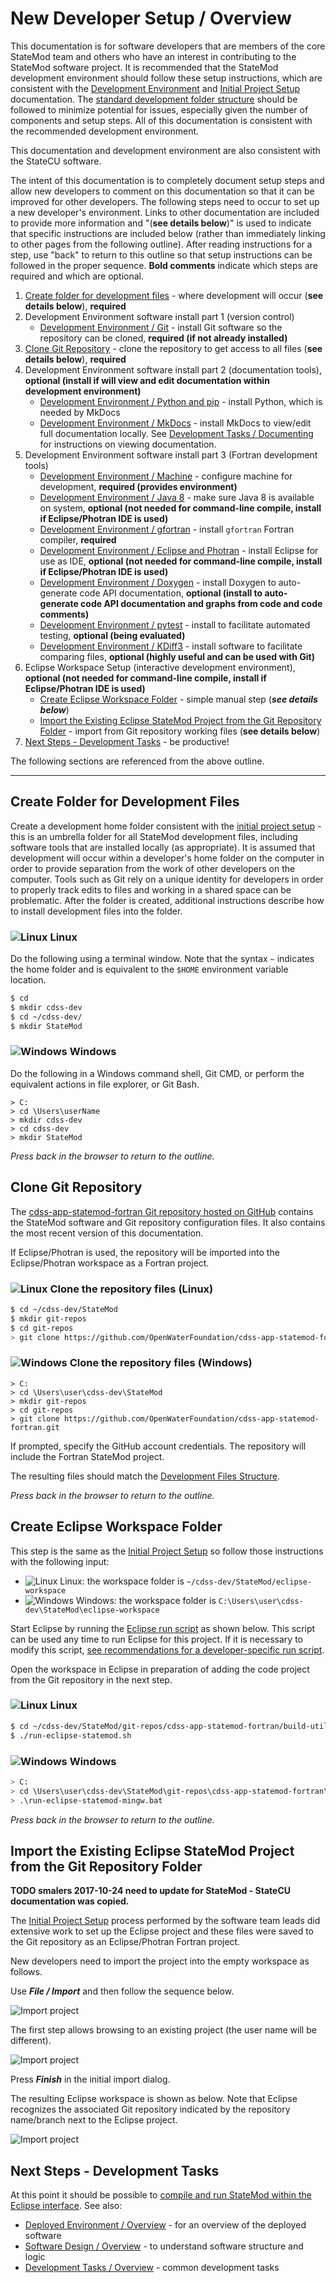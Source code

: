 # New Developer Setup / Overview #

This documentation is for software developers that are members of the core StateMod team and others who
have an interest in contributing to the StateMod software project.
It is recommended that the StateMod development environment should follow these setup instructions, which are
consistent with the [Development Environment](../dev-env/overview/) and [Initial Project Setup](../project-init/overview/) documentation.
The [standard development folder structure](../project-init/overview#development-folder-structure) should be followed to minimize potential for issues,
especially given the number of components and setup steps.
All of this documentation is consistent with the recommended development environment.

This documentation and development environment are also consistent with the StateCU software.

The intent of this documentation is to completely document setup steps and allow new developers to comment on this documentation
so that it can be improved for other developers. The following steps need to occur to set up a new developer's environment.
Links to other documentation are included to provide more information and "(**see details below**)" is used to indicate that
specific instructions are included below (rather than immediately linking to other pages from the following outline).
After reading instructions for a step, use "back" to return to this outline so that setup instructions can be followed in the proper sequence.
**Bold comments** indicate which steps are required and which are optional.

1. [Create folder for development files](#create-folder-for-development-files) - where development will occur (**see details below**),
**required**
2. Development Environment software install part 1 (version control)
	* [Development Environment / Git](../dev-env/git/) - install Git software so the repository can be cloned,
	**required (if not already installed)**
3. [Clone Git Repository](#clone-git-repository) - clone the repository to get access to all files (**see details below**), **required**
4. Development Environment software install part 2 (documentation tools), **optional (install if will view and edit documentation within development environment)**
	* [Development Environment / Python and pip](../dev-env/python/) - install Python, which is needed by MkDocs
	* [Development Environment / MkDocs](../dev-env/mkdocs/) - install MkDocs to view/edit full documentation locally.
	See [Development Tasks / Documenting](../dev-tasks/documenting#developer-documentation-using-mkdocs)
	for instructions on viewing documentation.
5. Development Environment software install part 3 (Fortran development tools)
	* [Development Environment / Machine](../dev-env/machine/) - configure machine for development,
	**required (provides environment)**
	* [Development Environment / Java 8](../dev-env/java8/) - make sure Java 8 is available on system,
	**optional (not needed for command-line compile, install if Eclipse/Photran IDE is used)**
	* [Development Environment / gfortran](../dev-env/gfortran/) - install `gfortran` Fortran compiler, **required**
	* [Development Environment / Eclipse and Photran](../dev-env/eclipse/) - install Eclipse for use as IDE,
	**optional (not needed for command-line compile, install if Eclipse/Photran IDE is used)**
	* [Development Environment / Doxygen](../dev-env/doxygen/) - install Doxygen to auto-generate code API documentation,
	**optional (install to auto-generate code API documentation and graphs from code and code comments)**
	* [Development Environment / pytest](../dev-env/pytest/) - install to facilitate automated testing,
	**optional (being evaluated)**
	* [Development Environment / KDiff3](../dev-env/kdiff3/) - install software to facilitate comparing files,
	**optional (highly useful and can be used with Git)**
6. Eclipse Workspace Setup (interactive development environment),
	**optional (not needed for command-line compile, install if Eclipse/Photran IDE is used)**
	* [Create Eclipse Workspace Folder](#create-eclipse-workspace-folder) - simple manual step (***see details below***)
	* [Import the Existing Eclipse StateMod Project from the Git Repository Folder](#import-the-existing-eclipse-statemod-project-from-the-git-repository-folder) - import
	from Git repository working files (**see details below**)
7. [Next Steps - Development Tasks](#next-steps-development-tasks) - be productive!

The following sections are referenced from the above outline.

-------------

## Create Folder for Development Files ##

Create a development home folder consistent with the [initial project setup](../project-init/home-folder/) - this
is an umbrella folder for all StateMod development files,
including software tools that are installed locally (as appropriate).
It is assumed that development will occur within a developer's home folder on the computer in order to provide separation from the
work of other developers on the computer.
Tools such as Git rely on a unique identity for developers in order to properly track edits to files
and working in a shared space can be problematic.
After the folder is created, additional instructions describe how to install development files into the folder.

### ![Linux](../images/linux-32.png) Linux ###

Do the following using a terminal window. Note that the syntax `~` indicates the home folder and is equivalent to the `$HOME` environment
variable location.

```bash
$ cd
$ mkdir cdss-dev
$ cd ~/cdss-dev/
$ mkdir StateMod
```

### ![Windows](../images/windows-32.ico) Windows ###

Do the following in a Windows command shell, Git CMD, or perform the equivalent actions in file explorer, or Git Bash.

```com
> C:
> cd \Users\userName
> mkdir cdss-dev
> cd cdss-dev
> mkdir StateMod
```

*Press back in the browser to return to the outline.*

## Clone Git Repository ##

The [cdss-app-statemod-fortran Git repository hosted on GitHub](https://github.com/OpenWaterFoundation/cdss-app-statemod-fortran)
contains the StateMod software and Git repository configuration files.
It also contains the most recent version of this documentation.

If Eclipse/Photran is used, the repository will be imported into the Eclipse/Photran workspace as a Fortran project.

### ![Linux](../images/linux-32.png) Clone the repository files (Linux) ###

```bash
$ cd ~/cdss-dev/StateMod
$ mkdir git-repos
$ cd git-repos
> git clone https://github.com/OpenWaterFoundation/cdss-app-statemod-fortran.git
```

### ![Windows](../images/windows-32.ico) Clone the repository files (Windows) ###

```com
> C:
> cd \Users\user\cdss-dev\StateMod
> mkdir git-repos
> cd git-repos
> git clone https://github.com/OpenWaterFoundation/cdss-app-statemod-fortran.git
```

If prompted, specify the GitHub account credentials.
The repository will include the Fortran StateMod project.

The resulting files should match the [Development Files Structure](../project-init/overview#development-folder-structure).

*Press back in the browser to return to the outline.*

## Create Eclipse Workspace Folder ##

This step is the same as the [Initial Project Setup](../project-init/eclipse-workspace/) so follow those instructions with the following input:

* ![Linux](../images/linux-32.png) Linux:  the workspace folder is `~/cdss-dev/StateMod/eclipse-workspace`
* ![Windows](../images/windows-32.ico) Windows: the workspace folder is `C:\Users\user\cdss-dev\StateMod\eclipse-workspace`

Start Eclipse by running the [Eclipse run script](../project-init/eclipse-run-script) as shown below.
This script can be used any time to run Eclipse for this project.
If it is necessary to modify this script,
[see recommendations for a developer-specific run script](../project-init/eclipse-run-script#developer-specific-run-script).

Open the workspace in Eclipse in preparation of adding the code project from the Git repository in the next step.

### ![Linux](../images/linux-32.png) Linux ###

```bash
$ cd ~/cdss-dev/StateMod/git-repos/cdss-app-statemod-fortran/build-util/eclipse
$ ./run-eclipse-statemod.sh
```

### ![Windows](../images/windows-32.ico) Windows ###

```bash
> C:
> cd \Users\user\cdss-dev\StateMod\git-repos\cdss-app-statemod-fortran\build-util\eclipse
> .\run-eclipse-statemod-mingw.bat
```

*Press back in the browser to return to the outline.*

## Import the Existing Eclipse StateMod Project from the Git Repository Folder ##

**TODO smalers 2017-10-24 need to update for StateMod - StateCU documentation was copied.**

The [Initial Project Setup](../project-init/overview/) process performed by the software team leads
did extensive work to set up the Eclipse project 
and these files were saved to the Git repository as an Eclipse/Photran Fortran project.

New developers need to import the project into the empty workspace as follows.

Use ***File / Import*** and then follow the sequence below.

![Import project](overview-images/eclipse-import-project-1.png)

The first step allows browsing to an existing project (the user name will be different).

![Import project](overview-images/eclipse-import-project-2.png)

Press ***Finish*** in the initial import dialog.

The resulting Eclipse workspace is shown as below.
Note that Eclipse recognizes the associated Git repository indicated by the repository name/branch next to the Eclipse project.

![Import project](overview-images/eclipse-import-project-3.png)

## Next Steps - Development Tasks ##

At this point it should be possible to [compile and run StateMod within the Eclipse interface](../dev-tasks/compiling).
See also:

* [Deployed Environment / Overview](../deployed-env/overview/) - for an overview of the deployed software
* [Software Design / Overview](../software-design/overview/) - to understand software structure and logic
* [Development Tasks / Overview](../dev-tasks/overview/) - common development tasks
